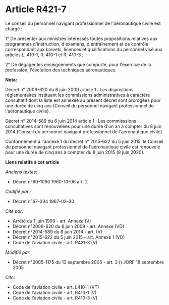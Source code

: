 # Article R421-7

Le conseil du personnel navigant professionnel de l'aéronautique civile est chargé : 

1° De présenter aux ministres intéressés toutes propositions relatives aux programmes d'instruction, d'examens,
d'entraînement et de contrôle correspondant aux brevets, licences et qualifications du personnel visé aux articles L. 410-1,
R. 410-1 et R. 410-3 ; 

2° De dégager les enseignements que comporte, pour l'exercice de la profession, l'évolution des techniques aéronautiques.

**Nota:**

Décret n° 2009-620 du 6 juin 2009 article 1 : Les dispositions réglementaires instituant les commissions administratives à
caractère consultatif dont la liste est annexée au présent décret sont prorogées pour une durée de cinq ans (Conseil du
personnel navigant professionnel de l'aéronautique civile).

Décret n° 2014-589 du 6 juin 2014 article 1 : Les commisssions consultatives sont renouvelées pour une durée d'un an à
compter du 8 juin 2014 (Conseil du personnel navigant professionnel de l'aéronautique civile).

Conformément à l'annexe 1 du décret n° 2015-622 du 5 juin 2015, le Conseil du personnel navigant professionnel de
l'aéronautique civile est renouvelé pour une durée de cinq ans à compter du 8 juin 2015 (8 juin 2020).

**Liens relatifs à cet article**

_Anciens textes_:

  - Décret n°60-1090 1960-10-06 art. 2

_Codifié par_:

  - Décret n°67-334 1967-03-30

_Cité par_:

  - Arrêté du 1 juin 1999 - art. Annexe (V)
  - Décret n°2009-620 du 6 juin 2009 - art. Annexe (VD)
  - Décret n°2014-589 du 6 juin 2014 - art. (V)
  - Décret n°2015-622 du 5 juin 2015 - art. Annexe 1 (VD)
  - Code de l'aviation civile - art. R421-3 (V)

_Modifié par_:

  - Décret n°2005-1175 du 13 septembre 2005 - art. 3 () JORF 18 septembre 2005

_Cite_:

  - Code de l'aviation civile - art. L410-1 (VT)
  - Code de l'aviation civile - art. R410-1 (V)
  - Code de l'aviation civile - art. R410-3 (V)

